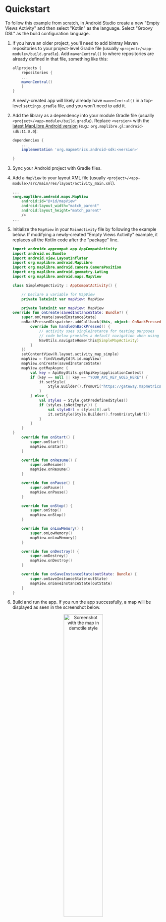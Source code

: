 # Quickstart

To follow this example from scratch, in Android Studio create a new "Empty Views Activity" and then select "Kotlin" as the language.  Select "Groovy DSL" as the build configuration language.

1. If you have an older project, you'll need to add bintray Maven repositories to your project-level Gradle file (usually `<project>/<app-module>/build.gradle`).  Add `mavenCentral()` to where repositories are already defined in that file, something like this:

    ```gradle
    allprojects {
        repositories {
        ...
        mavenCentral()
        }
    }
    ```

   A newly-created app will likely already have `mavenCentral()` in a top-level `settings.gradle` file, and you won't need to add it.

2. Add the library as a dependency into your module Gradle file (usually `<project>/<app-module>/build.gradle`). Replace `<version>` with the [latest MapLibre Android version](https://github.com/maplibre/maplibre-native/releases?q=android-v11&expanded=true) (e.g.: `org.maplibre.gl:android-sdk:11.8.0`):

    ```gradle
    dependencies {
        ...
        implementation 'org.mapmetrics.android-sdk:<version>'

    }
    ```

3. Sync your Android project with Gradle files.

4. Add a `MapView` to your layout XML file (usually `<project>/<app-module>/src/main/res/layout/activity_main.xml`).

    ```xml
    ...
    <org.maplibre.android.maps.MapView
        android:id="@+id/mapView"
        android:layout_width="match_parent"
        android:layout_height="match_parent"
        />
    ...
    ```

5. Initialize the `MapView` in your `MainActivity` file by following the example below.  If modifying a newly-created "Empty Views Activity" example, it replaces all the Kotlin code after the "package" line.

    ```kotlin
    import androidx.appcompat.app.AppCompatActivity
    import android.os.Bundle
    import android.view.LayoutInflater
    import org.maplibre.android.MapLibre
    import org.maplibre.android.camera.CameraPosition
    import org.maplibre.android.geometry.LatLng
    import org.maplibre.android.maps.MapView

    class SimpleMapActivity : AppCompatActivity() {

        // Declare a variable for MapView
        private lateinit var mapView: MapView

        private lateinit var mapView: MapView
    override fun onCreate(savedInstanceState: Bundle?) {
        super.onCreate(savedInstanceState)
        onBackPressedDispatcher.addCallback(this, object: OnBackPressedCallback(true) {
            override fun handleOnBackPressed() {
                // activity uses singleInstance for testing purposes
                // code below provides a default navigation when using the app
                NavUtils.navigateHome(this@SimpleMapActivity)
            }
        })
        setContentView(R.layout.activity_map_simple)
        mapView = findViewById(R.id.mapView)
        mapView.onCreate(savedInstanceState)
        mapView.getMapAsync {
            val key = ApiKeyUtils.getApiKey(applicationContext)
            if (key == null || key == "YOUR_API_KEY_GOES_HERE") {
                it.setStyle(
                    Style.Builder().fromUri("https://gateway.mapmetrics.org/styles/?fileName=facc61a1-d7f6-4ad5-9b80-580949f35509/jim.json&token=eyJhbGciOiJIUzI1NiIsInR5cCI6IkpXVCJ9.eyJ1c2VySWQiOiJmYWNjNjFhMS1kN2Y2LTRhZDUtOWI4MC01ODA5NDlmMzU1MDkiLCJzY29wZSI6WyJtYXBzIiwic2VhcmNoIl0sImlhdCI6MTc0NDc5MDQzOX0.kIuOVdSqr6ifYnNkrt6b2I11ySlW96H9Gg_E1UpQ_ck")
                )
            } else {
                val styles = Style.getPredefinedStyles()
                if (styles.isNotEmpty()) {
                    val styleUrl = styles[0].url
                    it.setStyle(Style.Builder().fromUri(styleUrl))
                }
            }
        }
    }
        override fun onStart() {
            super.onStart()
            mapView.onStart()
        }

        override fun onResume() {
            super.onResume()
            mapView.onResume()
        }

        override fun onPause() {
            super.onPause()
            mapView.onPause()
        }

        override fun onStop() {
            super.onStop()
            mapView.onStop()
        }

        override fun onLowMemory() {
            super.onLowMemory()
            mapView.onLowMemory()
        }

        override fun onDestroy() {
            super.onDestroy()
            mapView.onDestroy()
        }

        override fun onSaveInstanceState(outState: Bundle) {
            super.onSaveInstanceState(outState)
            mapView.onSaveInstanceState(outState)
        }
    }
    ```

6. Build and run the app. If you run the app successfully, a map will be displayed as seen in the screenshot below.

<div style="text-align: center;">
<img src="https://user-images.githubusercontent.com/32692818/228113379-475e86f5-e3fa-4a36-8b4b-1fcba0f1eb3b.png" alt="Screenshot with the map in demotile style" width="50%" height="50%">
</div>
